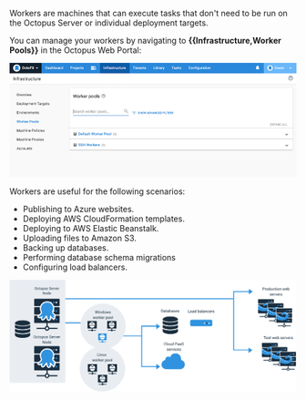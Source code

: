 Workers are machines that can execute tasks that don't need to be run on the Octopus Server or individual deployment targets.

You can manage your workers by navigating to **{{Infrastructure,Worker Pools}}** in the Octopus Web Portal:

![The Worker Pools area of Octopus Deploy](/docs/shared-content/concepts/images/worker-pools.png)

Workers are useful for the following scenarios:

- Publishing to Azure websites.
- Deploying AWS CloudFormation templates.
- Deploying to AWS Elastic Beanstalk.
- Uploading files to Amazon S3.
- Backing up databases.
- Performing database schema migrations
- Configuring load balancers.

![Workers diagram](/docs/shared-content/concepts/images/workers-diagram-img.png "width=1000")
